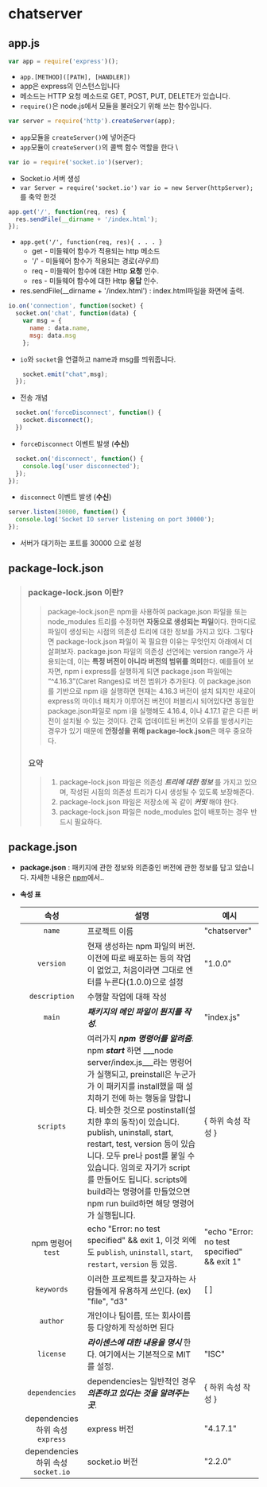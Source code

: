 # chatserver
## app.js
```javascript
var app = require('express')();
```
 + `app.[METHOD]([PATH], [HANDLER])`
 + app은 express의 인스턴스입니다
 + 메소드는 HTTP 요청 메소드로 GET,  POST, PUT, DELETE가 있습니다.
 + `require()`은 node.js에서 모듈을 불러오기 위해 쓰는 함수입니다.
```javascript
var server = require('http').createServer(app); 
``` 
 + `app`모듈을 `createServer()`에 넣어준다
 + `app`모듈이  `createServer()`의 콜백 함수 역할을 한다  \
```javascript
var io = require('socket.io')(server);
```
 +  Socket.io 서버 생성
 + `var Server = require('socket.io')` 
 `var io = new Server(httpServer);`를 축약 한것
```javascript
app.get('/', function(req, res) {
  res.sendFile(__dirname + '/index.html');
});
```
 + `app.get('/', function(req, res){ . . . }`
    +  get - 미들웨어 함수가 적용되는 http 메소드
    +  '/' - 미들웨어 함수가 적용되는 경로(*라우트*)
    +  req - 미들웨어 함수에 대한 Http **요청** 인수.
    +  res - 미들웨어 함수에 대한 Http **응답** 인수.
 + res.sendFile(__dirname + '/index.html') : index.html파일을 화면에 출력.
```javascript
io.on('connection', function(socket) {
  socket.on('chat', function(data) {
    var msg = {
      name : data.name,
      msg: data.msg
    };
```
 + `io`와 `socket`을 연결하고 name과 msg를 띄워줍니다.
```javascript
    socket.emit("chat",msg);
  });
```
 + 전송 개념
```javascript
  socket.on('forceDisconnect', function() {
    socket.disconnect();
  })
```
 + `forceDisconnect` 이벤트 발생 (**수신**)

```javascript
  socket.on('disconnect', function() {
    console.log('user disconnected');
  });
});
```
 + `disconnect` 이벤트 발생 (**수신**)
```javascript
server.listen(30000, function() {
  console.log('Socket IO server listening on port 30000');
});
```
 + 서버가 대기하는 포트를 30000  으로 설정
## package-lock.json
>### package-lock.json 이란?
>>package-lock.json은 npm을 사용하여 package.json 파일을 또는 node_modules 트리를 수정하면 **자동으로 생성되는 파일**이다.   한마디로 파일이 생성되는 시점의 의존성 트리에 대한 정보를 가지고 있다. 그렇다면 package-lock.json 파일이 꼭 필요한 이유는 무엇인지 아래에서 더 살펴보자. package.json 파일의 의존성 선언에는 version range가 사용되는데, 이는 **특정 버전이 아니라 버전의 범위를 의미**한다. 예를들어 보자면, npm i express를 실행하게 되면 package.json 파일에는 “^4.16.3”(Caret Ranges)로 버전 범위가 추가된다. 이 package.json 를 기반으로 npm i을 실행하면 현재는 4.16.3 버전이 설치 되지만 새로이 express의 마이너 패치가 이루어진 버전이 퍼블리시 되어있다면 동일한 package.json파일로 npm i을 실행해도 4.16.4, 이나 4.17.1 같은 다른 버전이 설치될 수 있는 것이다. 간혹 업데이트된 버전이 오류를 발생시키는 경우가 있기 때문에 **안정성을 위해 package-lock.json**은 매우 중요하다.
>### 요약
>>1. package-lock.json 파일은 의존성 ___트리에 대한 정보___ 를 가지고 있으며, 작성된 시점의 의존성 트리가 다시 생성될 수 있도록 보장해준다.
>>2. package-lock.json 파일은 저장소에 꼭 같이 ___커밋___ 해야 한다.
>>3. package-lock.json 파일은 node_modules 없이 배포하는 경우 반드시 필요하다.
## package.json
+ **package.json** : 패키지에 관한 정보와 의존중인 버전에 관한 정보를 담고 있습니다. 자세한 내용은 [npm](https://docs.npmjs.com/misc/config)에서..
+ **속성 표**

    | 속성 | 설명 | 예시 |
    |:---:|---|---|
    |`name`|프로젝트 이름|"chatserver"
    |`version`| 현재 생성하는 npm 파일의 버전. 이전에 따로 배포하는 등의 작업이 없었고, 처음이라면 그대로 엔터를 누른다(1.0.0)으로 설정|"1.0.0"
    |`description`| 수행할 작업에 대해 작성|
    |`main`|  ___패키지의 메인 파일이 뭔지를 작성___.|"index.js"|
    |`scripts`| 여러가지 ___npm 명령어를 알려줌___. npm ___start___ 하면 ___node server/index.js___라는 명령어가 실행되고, preinstall은 누군가가 이 패키지를 install했을 때 설치하기 전에 하는 행동을 말합니다. 비슷한 것으로 postinstall(설치한 후의 동작)이 있습니다. publish, uninstall, start, restart, test, version 등이 있습니다. 모두 pre나 post를 붙일 수 있습니다. 임의로 자기가 script를 만들어도 됩니다. scripts에 build라는 명령어를 만들었으면 npm run build하면 해당 명령어가 실행됩니다. | { 하위 속성 작성 }|
    |npm 명령어 `test`| echo \"Error: no test specified\" && exit 1, 이것 외에도 `publish`, `uninstall`, `start`, `restart`, `version` 등 있음. |"echo \"Error: no test specified\" && exit 1"|
    |`keywords`| 이러한 프로젝트를 찾고자하는 사람들에게 유용하게 쓰인다. (ex) "file", "d3" |  [ ]|
    |`author`| 개인이나 팀이름, 또는 회사이름 등 다양하게 작성하면 된다 | 
    |`license`|  ___라이센스에 대한 내용을 명시___ 한다. 여기에서는 기본적으로 MIT를 설정.| "ISC"|
    |`dependencies`| dependencies는 일반적인 경우 ___의존하고 있다는 것을 알려주는 곳___.|{ 하위 속성 작성 }|
    |dependencies 하위 속성  `express`| express 버전|"4.17.1"|
    |dependencies 하위 속성  `socket.io`| socket.io 버전|"2.2.0"|
  


    
